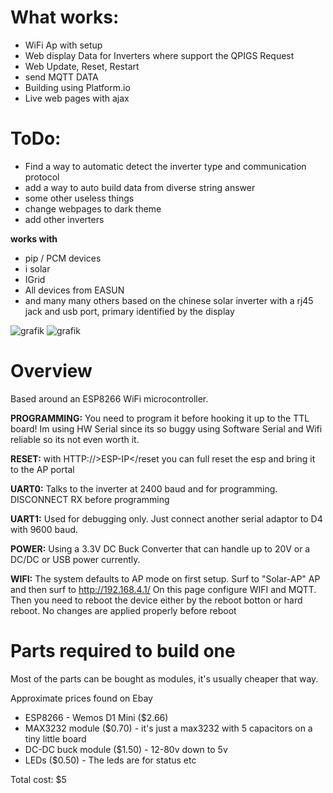 # What works:
- WiFi Ap with setup
- Web display Data for Inverters where support the QPIGS Request
- Web Update, Reset, Restart
- send MQTT DATA
- Building using Platform.io
- Live web pages with ajax

# ToDo:
- Find a way to automatic detect the inverter type and communication protocol
- add a way to auto build data from diverse string answer
- some other useless things
- change webpages to dark theme
- add other inverters

**works with**
- pip / PCM devices
- i solar 
- IGrid
- All devices from EASUN
- and many many others based on the chinese solar inverter with a rj45 jack and usb port, primary identified by the display

![grafik](https://user-images.githubusercontent.com/44615614/109850447-d05f4880-7c52-11eb-9f97-fcd9ce55c901.png)
![grafik](https://user-images.githubusercontent.com/44615614/111987231-3c74f400-8b0f-11eb-92e2-89dbf4dafac2.png)



# Overview
Based around an ESP8266 WiFi microcontroller.

**PROGRAMMING:** You need to program it before hooking it up to the TTL board! Im using HW Serial since its so buggy using Software Serial and Wifi reliable so its not even worth it.

**RESET:** with HTTP://>ESP-IP</reset you can full reset the esp and bring it to the AP portal

**UART0:** Talks to the inverter at 2400 baud and for programming. DISCONNECT RX before programming

**UART1:** Used for debugging only. Just connect another serial adaptor to D4 with 9600 baud.


**POWER:** Using a 3.3V DC Buck Converter that can handle up to 20V or a DC/DC or USB power currently.

**WIFI:** The system defaults to AP mode on first setup. Surf to "Solar-AP" AP and then surf to http://192.168.4.1/ On this page configure WIFI and MQTT. Then you need to reboot the device either by the reboot botton or hard reboot. No changes are applied properly before reboot


# Parts required to build one

Most of the parts can be bought as modules, it's usually cheaper that way.

Approximate prices found on Ebay
- ESP8266 - Wemos D1 Mini ($2.66)
- MAX3232 module ($0.70) - it's just a max3232 with 5 capacitors on a tiny little board
- DC-DC buck module ($1.50) - 12-80v down to 5v
- LEDs ($0.50) - The leds are for status etc

Total cost: $5
